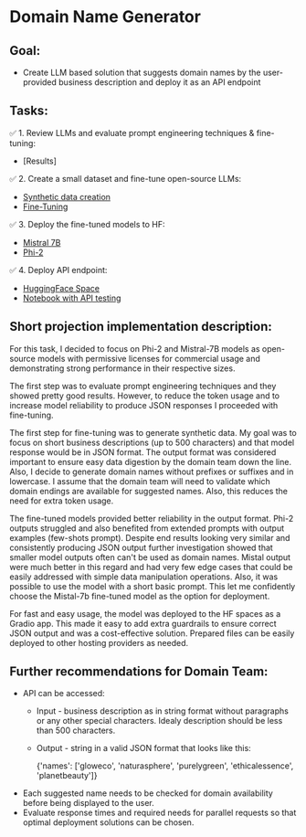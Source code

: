 # Domain Name Generator

## Goal:
- Create LLM based solution that suggests domain names by the user-provided business description and deploy it as an API endpoint

## Tasks:

✅ 1. Review LLMs and evaluate prompt engineering techniques & fine-tuning:
  - [Results]

✅ 2. Create a small dataset and fine-tune open-source LLMs:
  - [Synthetic data creation](https://github.com/LaurynasRekasius/Domain_Name_Generator/blob/main/notebooks/Synthetic_Data_Generation_Mistral.ipynb)
  - [Fine-Tuning](https://github.com/LaurynasRekasius/Domain_Name_Generator/blob/main/notebooks/LLM_Fine_Tuning.ipynb)

✅ 3. Deploy the fine-tuned models to HF:
  - [Mistral 7B](https://huggingface.co/Soaky/Mistral_dn_fix)
  - [Phi-2](https://huggingface.co/Soaky/phi_2_dn)

✅ 4. Deploy API endpoint:
  - [HuggingFace Space](https://huggingface.co/spaces/Soaky/DN)
  - [Notebook with API testing]()



## Short projection implementation description:

For this task, I decided to focus on Phi-2 and Mistral-7B models as open-source models with permissive licenses for commercial usage and demonstrating strong performance in their respective sizes. 

The first step was to evaluate prompt engineering techniques and they showed pretty good results. However, to reduce the token usage and to increase model reliability to produce JSON responses I proceeded with fine-tuning.

The first step for fine-tuning was to generate synthetic data. My goal was to focus on short business descriptions (up to 500 characters) and that model response would be in JSON format. The output format was considered important to ensure easy data digestion by the domain team down the line. Also, I decide to generate domain names without prefixes or suffixes and in lowercase. I assume that the domain team will need to validate which domain endings are available for suggested names. Also, this reduces the need for extra token usage.

The fine-tuned models provided better reliability in the output format. Phi-2 outputs struggled and also benefited from extended prompts with output examples (few-shots prompt). Despite end results looking very similar and consistently producing JSON output further investigation showed that smaller model outputs often can't be used as domain names. Mistal output were much better in this regard and had very few edge cases that could be easily addressed with simple data manipulation operations. Also, it was possible to use the model with a short basic prompt. This let me confidently choose the Mistal-7b fine-tuned model as the option for deployment. 

For fast and easy usage, the model was deployed to the HF spaces as a Gradio app. This made it easy to add extra guardrails to ensure correct JSON output and was a cost-effective solution. Prepared files can be easily deployed to other hosting providers as needed.


## Further recommendations for Domain Team:
  - API can be accessed:
    - Input - business description as in string format without paragraphs or any other special characters. Idealy description should be less than 500 characters.
    - Output - string in a valid JSON format that looks like this:
      
       {'names': ['gloweco', 'naturasphere', 'purelygreen', 'ethicalessence', 'planetbeauty']}
  - Each suggested name needs to be checked for domain availability before being displayed to the user.
  - Evaluate response times and required needs for parallel requests so that optimal deployment solutions can be chosen.

